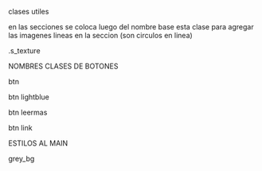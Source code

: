clases utiles

en las secciones se coloca luego del nombre base esta clase para agregar las imagenes lineas en la seccion (son circulos en linea)

.s_texture


NOMBRES CLASES DE BOTONES

btn

btn lightblue

btn leermas

btn link



ESTILOS AL MAIN

grey_bg
